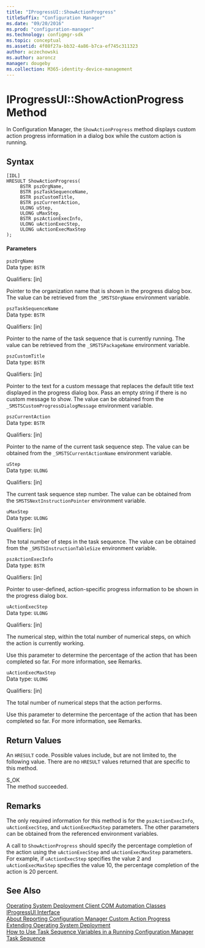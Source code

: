 ```yaml
---
title: "IProgressUI::ShowActionProgress"
titleSuffix: "Configuration Manager"
ms.date: "09/20/2016"
ms.prod: "configuration-manager"
ms.technology: configmgr-sdk
ms.topic: conceptual
ms.assetid: 4f08f27a-bb32-4a86-b7ca-ef745c311323
author: aczechowski
ms.author: aaroncz
manager: dougeby
ms.collection: M365-identity-device-management
---
```

# IProgressUI::ShowActionProgress Method
In Configuration Manager, the `ShowActionProgress` method displays custom action progress information in a dialog box while the custom action is running.  

## Syntax  

```  
[IDL]  
HRESULT ShowActionProgress(  
     BSTR pszOrgName,  
     BSTR pszTaskSequenceName,  
     BSTR pszCustomTitle,  
     BSTR pszCurrentAction,  
     ULONG uStep,  
     ULONG uMaxStep,  
     BSTR pszActionExecInfo,  
     ULONG uActionExecStep,  
     ULONG uActionExecMaxStep  
);  
```  

#### Parameters  
 `pszOrgName`  
 Data type: `BSTR`  

 Qualifiers: [in]  

 Pointer to the organization name that is shown in the progress dialog box. The value can be retrieved from the `_SMSTSOrgName` environment variable.  

 `pszTaskSequenceName`  
 Data type: `BSTR`  

 Qualifiers: [in]  

 Pointer to the name of the task sequence that is currently running. The value can be retrieved from the `_SMSTSPackageName` environment variable.  

 `pszCustomTitle`  
 Data type: `BSTR`  

 Qualifiers: [in]  

 Pointer to the text for a custom message that replaces the default title text displayed in the progress dialog box. Pass an empty string if there is no custom message to show. The value can be obtained from the `_SMSTSCustomProgressDialogMessage` environment variable.  

 `pszCurrentAction`  
 Data type: `BSTR`  

 Qualifiers: [in]  

 Pointer to the name of the current task sequence step. The value can be obtained from the `_SMSTSCurrentActionName` environment variable.  

 `uStep`  
 Data type: `ULONG`  

 Qualifiers: [in]  

 The current task sequence step number. The value can be obtained from the `SMSTSNextInstructionPointer` environment variable.  

 `uMaxStep`  
 Data type: `ULONG`  

 Qualifiers: [in]  

 The total number of steps in the task sequence. The value can be obtained from the `_SMSTSInstructionTableSize` environment variable.  

 `pszActionExecInfo`  
 Data type: `BSTR`  

 Qualifiers: [in]  

 Pointer to user-defined, action-specific progress information to be shown in the progress dialog box.  

 `uActionExecStep`  
 Data type: `ULONG`  

 Qualifiers: [in]  

 The numerical step, within the total number of numerical steps, on which the action is currently working.  

 Use this parameter to determine the percentage of the action that has been completed so far. For more information, see Remarks.  

 `uActionExecMaxStep`  
 Data type: `ULONG`  

 Qualifiers: [in]  

 The total number of numerical steps that the action performs.  

 Use this parameter to determine the percentage of the action that has been completed so far. For more information, see Remarks.  

## Return Values  
 An `HRESULT` code. Possible values include, but are not limited to, the following value. There are no `HRESULT` values returned that are specific to this method.  

 S_OK  
 The method succeeded.  

## Remarks  
 The only required information for this method is for the `pszActionExecInfo`, `uActionExecStep`, and `uActionExecMaxStep` parameters. The other parameters can be obtained from the referenced environment variables.  

 A call to `ShowActionProgress` should specify the percentage completion of the action using the `uActionExecStep` and `uActionExecMaxStep` parameters. For example, if `uActionExecStep` specifies the value 2 and `uActionExecMaxStep` specifies the value 10, the percentage completion of the action is 20 percent.  

## See Also  
 [Operating System Deployment Client COM Automation Classes](../../../../../develop/reference/core/clients/client-classes/operating-system-deployment-client-com-automation-classes.md)   
 [IProgressUI Interface](../../../../../develop/reference/core/clients/client-classes/iprogressui-interface.md)   
 [About Reporting Configuration Manager Custom Action Progress](../../../../../develop/osd/about-reporting-configuration-manager-custom-action-progress.md)   
 [Extending Operating System Deployment](../../../../../develop/osd/extending-operating-system-deployment.md)   
 [How to Use Task Sequence Variables in a Running Configuration Manager Task Sequence](../../../../../develop/osd/how-to-use-task-sequence-variables-in-a-running-task-sequence.md)
